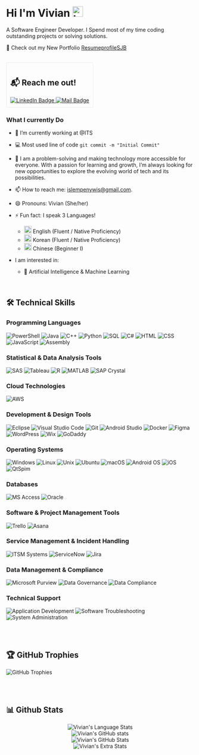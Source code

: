 # Hi I'm Vivian <img src="https://user-images.githubusercontent.com/1303154/88677602-1635ba80-d120-11ea-84d8-d263ba5fc3c0.gif" width="28px" height="28px" alt="hi">

A Software Engineer Developer. I Spend most of my time coding outstanding projects or solving solutions.
<br>

🚀 Check out my New Portfolio [ResumeprofileSJB](https://jeongjieon.github.io/ResumeprofileSJB/home.html) 

<br>
<!--HTML-->
<div style="border: 1px solid #eaeaea; border-radius: 4px; padding: 10px; display: inline-block;">
  <h2>📬 Reach me out!</h2>
  <a href="https://www.linkedin.com/in/vivianbusacker/">
    <img src="https://img.shields.io/badge/-vivianbusacker-blue?style=flat&logo=Linkedin&logoColor=white" alt="LinkedIn Badge">
  </a>
  <a href="mailto:sbusacker25@gmail.com">
    <img src="https://img.shields.io/badge/-sbusacker25-c0392b?style=flat&logo=gmail&logoColor=white" alt="Mail Badge">
  </a>
</div>
<!--End of HTML-->

<br>
<!-- TODO: Add last video link -->

### What I currently Do

- 🔭 I’m currently working at @ITS
- :computer: Most used line of code `git commit -m "Initial Commit"`
- 🤔 I am a problem-solving and making technology more accessible for everyone. With a passion for learning and growth, I’m always looking for new opportunities to explore the evolving world of tech and its possibilities.
- 📫 How to reach me: islempenywis@gmail.com.
- 😄 Pronouns: Vivian (She/her)
- ⚡ Fun fact: I speak 3 Languages!
  - <img src="https://upload.wikimedia.org/wikipedia/en/thumb/a/a4/Flag_of_the_United_States.svg/1200px-Flag_of_the_United_States.svg.png" width="20px" /> English (Fluent / Native Proficiency)
  - <img src="https://asiasociety.org/sites/default/files/styles/1200w/public/K/korean-flag.jpg" width="20px" /> Korean (Fluent / Native Proficiency)
  - <img src="https://github.com/user-attachments/assets/2fc97e84-12b4-4275-84a4-c85e7f3e7357" width="20px" /> Chinese (Beginner I)
  
- I am interested in:
  -  🤖 Artificial Intelligence & Machine Learning
<br>

<!-- Techical SKILLS! -->
## 🛠 Technical Skills

### Programming Languages

![PowerShell](https://img.shields.io/badge/PowerShell-5391FE?style=for-the-badge&logo=powershell&logoColor=white)
![Java](https://img.shields.io/badge/Java-ED8B00?style=for-the-badge&logo=java&logoColor=white)
![C++](https://img.shields.io/badge/C++-00599C?style=for-the-badge&logo=c%2B%2B&logoColor=white)
![Python](https://img.shields.io/badge/Python-3776AB?style=for-the-badge&logo=python&logoColor=ffdd54)
![SQL](https://img.shields.io/badge/SQL-00000F?style=for-the-badge&logo=Microsoft-SQL-Server&logoColor=white)
![C#](https://img.shields.io/badge/C%23-239120?style=for-the-badge&logo=c-sharp&logoColor=white)
![HTML](https://img.shields.io/badge/HTML5-E34F26?style=for-the-badge&logo=html5&logoColor=white)
![CSS](https://img.shields.io/badge/CSS3-1572B6?style=for-the-badge&logo=css3&logoColor=white)
![JavaScript](https://img.shields.io/badge/JavaScript-F7DF1E?style=for-the-badge&logo=javascript&logoColor=black)
![Assembly](https://img.shields.io/badge/Assembly-000000?style=for-the-badge)

### Statistical & Data Analysis Tools

![SAS](https://img.shields.io/badge/SAS-0066CC?style=for-the-badge&logo=sas&logoColor=white)
![Tableau](https://img.shields.io/badge/Tableau-E97627?style=for-the-badge&logo=tableau&logoColor=white)
![R](https://img.shields.io/badge/R-276DC3?style=for-the-badge&logo=r&logoColor=white)
![MATLAB](https://img.shields.io/badge/MATLAB-0076A8?style=for-the-badge&logo=mathworks&logoColor=white)
![SAP Crystal](https://img.shields.io/badge/SAP%20Crystal-0FAAFF?style=for-the-badge&logo=sap&logoColor=white)

### Cloud Technologies

![AWS](https://img.shields.io/badge/AWS-232F3E?style=for-the-badge&logo=amazon-aws&logoColor=white)

### Development & Design Tools

![Eclipse](https://img.shields.io/badge/Eclipse-2C2255?style=for-the-badge&logo=eclipse&logoColor=white)
![Visual Studio Code](https://img.shields.io/badge/Visual%20Studio%20Code-0078D4?style=for-the-badge&logo=visual%20studio%20code&logoColor=white)
![Git](https://img.shields.io/badge/Git-F05032?style=for-the-badge&logo=git&logoColor=white)
![Android Studio](https://img.shields.io/badge/Android%20Studio-3DDC84?style=for-the-badge&logo=android-studio&logoColor=white)
![Docker](https://img.shields.io/badge/Docker-2496ED?style=for-the-badge&logo=docker&logoColor=white)
![Figma](https://img.shields.io/badge/Figma-F24E1E?style=for-the-badge&logo=figma&logoColor=white)
![WordPress](https://img.shields.io/badge/WordPress-21759B?style=for-the-badge&logo=wordpress&logoColor=white)
![Wix](https://img.shields.io/badge/Wix-000000?style=for-the-badge&logo=wix&logoColor=white)
![GoDaddy](https://img.shields.io/badge/GoDaddy-1B9AD6?style=for-the-badge&logo=godaddy&logoColor=white)

### Operating Systems

![Windows](https://img.shields.io/badge/Windows-0078D6?style=for-the-badge&logo=windows&logoColor=white)
![Linux](https://img.shields.io/badge/Linux-FCC624?style=for-the-badge&logo=linux&logoColor=black)
![Unix](https://img.shields.io/badge/Unix-FFFFFF?style=for-the-badge&logo=unix&logoColor=black)
![Ubuntu](https://img.shields.io/badge/Ubuntu-E95420?style=for-the-badge&logo=ubuntu&logoColor=white)
![macOS](https://img.shields.io/badge/macOS-000000?style=for-the-badge&logo=apple&logoColor=white)
![Android OS](https://img.shields.io/badge/Android-3DDC84?style=for-the-badge&logo=android&logoColor=white)
![iOS](https://img.shields.io/badge/iOS-000000?style=for-the-badge&logo=ios&logoColor=white)
![QtSpim](https://img.shields.io/badge/QtSpim-00599C?style=for-the-badge)

### Databases

![MS Access](https://img.shields.io/badge/MS%20Access-A4373A?style=for-the-badge&logo=microsoft-access&logoColor=white)
![Oracle](https://img.shields.io/badge/Oracle-F80000?style=for-the-badge&logo=oracle&logoColor=white)

### Software & Project Management Tools

![Trello](https://img.shields.io/badge/Trello-0052CC?style=for-the-badge&logo=trello&logoColor=white)
![Asana](https://img.shields.io/badge/Asana-273347?style=for-the-badge&logo=asana&logoColor=white)

### Service Management & Incident Handling

![ITSM Systems](https://img.shields.io/badge/ITSM%20Systems-0052CC?style=for-the-badge&logo=itil&logoColor=white)
![ServiceNow](https://img.shields.io/badge/ServiceNow-0C223F?style=for-the-badge&logo=servicenow&logoColor=white)
![Jira](https://img.shields.io/badge/Jira-0052CC?style=for-the-badge&logo=jira&logoColor=white)

### Data Management & Compliance

![Microsoft Purview](https://img.shields.io/badge/Microsoft%20Purview-0078D4?style=for-the-badge&logo=microsoft&logoColor=white)
![Data Governance](https://img.shields.io/badge/Data%20Governance-6B8E23?style=for-the-badge)
![Data Compliance](https://img.shields.io/badge/Data%20Compliance-4682B4?style=for-the-badge)

### Technical Support

![Application Development](https://img.shields.io/badge/Application%20Development-3DDC84?style=for-the-badge)
![Software Troubleshooting](https://img.shields.io/badge/Software%20Troubleshooting-FF5733?style=for-the-badge)
![System Administration](https://img.shields.io/badge/System%20Administration-000000?style=for-the-badge&logo=linux&logoColor=white)


<!--______________________________________________________________________________________________________________________________________________________________________________________________________-->
<br><br>
## 🏆 GitHub Trophies
![GitHub Trophies](https://github-profile-trophy.vercel.app/?username=jeongjieon&theme=radical&no-frame=false&no-bg=false&margin-w=4)

<!---////////////////////////////////////////////////////////////////////////////////////////////////////////////////////////////////////////////////////////////////-->
<br><br>

## 📊 Github Stats
<p align="center">
   <img src="https://github-readme-stats.vercel.app/api/top-langs/?username=jeongjieon&theme=transparent&hide_border=false&include_all_commits=true&count_private=true&layout=compact&langs_count=8&hide=angelscript,racket" alt="Vivian's Language Stats" /> 
  <br>
  <img src="https://github-readme-stats.vercel.app/api?username=jeongjieon&count_private=true&theme=tokyonight&hide=contribs,prs" alt="Vivian's GitHub stats" />
  <br>
 <img src="https://github-readme-stats.vercel.app/api?username=jeongjieon&theme=transparent&hide_border=false&include_all_commits=true" alt="Vivian's GitHub Stats" />
  <br />
 <img src="https://github-readme-streak-stats.herokuapp.com/?user=jeongjieon&theme=transparent&hide_border=false" alt="Vivian's Extra Stats" /> 
  <br />
</p>

</details>

